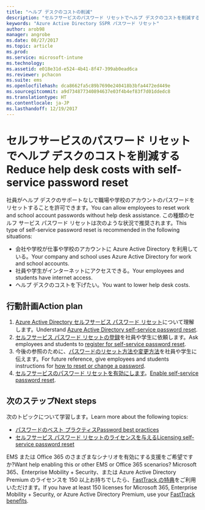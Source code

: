```yaml
---
title: "ヘルプ デスクのコストの削減"
description: "セルフサービスのパスワード リセットでヘルプ デスクのコストを削減する"
keywords: "Azure Active Directory SSPR パスワード リセット"
author: arob98
manager: angrobe
ms.date: 08/27/2017
ms.topic: article
ms.prod: 
ms.service: microsoft-intune
ms.technology: 
ms.assetid: e018e31d-e524-4b41-8f47-399ab0ead6ca
ms.reviewer: pchacon
ms.suite: ems
ms.openlocfilehash: dca8662fa5c89b7690e240418b3bfa4472ed449e
ms.sourcegitcommit: a9d734877340894637e03f4b4ef83f7d01ddedc8
ms.translationtype: HT
ms.contentlocale: ja-JP
ms.lasthandoff: 12/19/2017
---
```

# <a name="reduce-help-desk-costs-with-self-service-password-reset"></a><span data-ttu-id="91e50-104">セルフサービスのパスワード リセットでヘルプ デスクのコストを削減する</span><span class="sxs-lookup"><span data-stu-id="91e50-104">Reduce help desk costs with self-service password reset</span></span>

<span data-ttu-id="91e50-105">社員がヘルプ デスクのサポートなしで職場や学校のアカウントのパスワードをリセットすることを許可できます。</span><span class="sxs-lookup"><span data-stu-id="91e50-105">You can allow employees to reset work and school account passwords without help desk assistance.</span></span> <span data-ttu-id="91e50-106">この種類のセルフ サービス パスワード リセットは次のような状況で推奨されます。</span><span class="sxs-lookup"><span data-stu-id="91e50-106">This type of self-service password reset is recommended in the following situations:</span></span>
* <span data-ttu-id="91e50-107">会社や学校が仕事や学校のアカウントに Azure Active Directory を利用している。</span><span class="sxs-lookup"><span data-stu-id="91e50-107">Your company and school uses Azure Active Directory for work and school accounts.</span></span>
* <span data-ttu-id="91e50-108">社員や学生がインターネットにアクセスできる。</span><span class="sxs-lookup"><span data-stu-id="91e50-108">Your employees and students have internet access.</span></span>
* <span data-ttu-id="91e50-109">ヘルプ デスクのコストを下げたい。</span><span class="sxs-lookup"><span data-stu-id="91e50-109">You want to lower help desk costs.</span></span>

## <a name="action-plan"></a><span data-ttu-id="91e50-110">行動計画</span><span class="sxs-lookup"><span data-stu-id="91e50-110">Action plan</span></span>

1. <span data-ttu-id="91e50-111">[Azure Active Directory セルフサービス パスワード リセット](https://docs.microsoft.com/azure/active-directory/active-directory-passwords-overview)について理解します。</span><span class="sxs-lookup"><span data-stu-id="91e50-111">Understand [Azure Active Directory self-service password reset](https://docs.microsoft.com/azure/active-directory/active-directory-passwords-overview).</span></span> 
2. <span data-ttu-id="91e50-112">[セルフサービス パスワード リセットの登録](https://docs.microsoft.com/azure/active-directory/active-directory-passwords-reset-register)を社員や学生に依頼します。</span><span class="sxs-lookup"><span data-stu-id="91e50-112">Ask employees and students to [register for self-service password reset](https://docs.microsoft.com/azure/active-directory/active-directory-passwords-reset-register).</span></span>
3. <span data-ttu-id="91e50-113">今後の参照のために、[パスワードのリセット方法や変更方法](https://docs.microsoft.com/azure/active-directory/active-directory-passwords-update-your-own-password)を社員や学生に伝えます。</span><span class="sxs-lookup"><span data-stu-id="91e50-113">For future reference, give employees and students instructions for [how to reset or change a password](https://docs.microsoft.com/azure/active-directory/active-directory-passwords-update-your-own-password).</span></span>
4. <span data-ttu-id="91e50-114">[セルフサービスのパスワード リセットを有効にします](https://docs.microsoft.com/azure/active-directory/active-directory-passwords-getting-started)。</span><span class="sxs-lookup"><span data-stu-id="91e50-114">[Enable self-service password reset](https://docs.microsoft.com/azure/active-directory/active-directory-passwords-getting-started).</span></span>

## <a name="next-steps"></a><span data-ttu-id="91e50-115">次のステップ</span><span class="sxs-lookup"><span data-stu-id="91e50-115">Next steps</span></span>

<span data-ttu-id="91e50-116">次のトピックについて学習します。</span><span class="sxs-lookup"><span data-stu-id="91e50-116">Learn more about the following topics:</span></span>
* [<span data-ttu-id="91e50-117">パスワードのベスト プラクティス</span><span class="sxs-lookup"><span data-stu-id="91e50-117">Password best practices</span></span>](https://docs.microsoft.com/azure/active-directory/active-directory-secure-passwordsd) 
* [<span data-ttu-id="91e50-118">セルフサービス パスワード リセットのライセンスを与える</span><span class="sxs-lookup"><span data-stu-id="91e50-118">Licensing self-service password reset</span></span>](https://docs.microsoft.com/azure/active-directory/active-directory-secure-passwords)

<span data-ttu-id="91e50-119">EMS または Office 365 のさまざまなシナリオを有効にする支援をご希望ですか?</span><span class="sxs-lookup"><span data-stu-id="91e50-119">Want help enabling this or other EMS or Office 365 scenarios?</span></span> <span data-ttu-id="91e50-120">Microsoft 365、Enterprise Mobility + Security、または Azure Active Directory Premium のライセンスを 150 以上お持ちでしたら、[FastTrack の特典](https://docs.microsoft.com/enterprise-mobility-security/solutions/enterprise-mobility-fasttrack-program)をご利用いただけます。</span><span class="sxs-lookup"><span data-stu-id="91e50-120">If you have at least 150 licenses for Microsoft 365, Enterprise Mobility + Security, or Azure Active Directory Premium, use your [FastTrack benefits](https://docs.microsoft.com/enterprise-mobility-security/solutions/enterprise-mobility-fasttrack-program).</span></span>